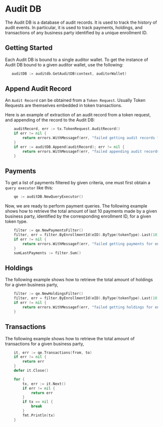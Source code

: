 # Audit DB

The Audit DB is a database of audit records. It is used to track the
history of audit events. In particular, it is used to track payments, holdings,
and transactions of any business party identified by a unique enrollment ID.

## Getting Started

Each Audit DB is bound to a single auditor wallet. 
To get the instance of Audit DB bound to a given auditor wallet, use the
following:

```go
   auditDB := auditdb.GetAuditDB(context, auditorWallet)
```

## Append Audit Record

An `Audit Record` can be obtained from a `Token Request`. 
Usually Token Requests are themselves embedded in token transactions.

Here is an example of extraction of an audit record from a token request, and
appending of the record to the Audit DB:

```go
	auditRecord, err := tx.TokenRequest.AuditRecord()
	if err != nil {
		return errors.WithMessagef(err, "failed getting audit records for tx [%s]", tx.ID())
	}
	if err := auditDB.Append(auditRecord); err != nil {
		return errors.WithMessagef(err, "failed appending audit records for tx [%s]", tx.ID())
	}
```

## Payments

To get a list of payments filtered by given criteria, one must first obtain a `query executor` like
this:

```go
    qe := auditDB.NewQueryExecutor()
```

Now, we are ready to perform payment queries. 
The following example shows how to retrieve the total amount of last 10 payments made by a given 
business party, identified by the corresponding enrollment ID, for a given token type.

```go
    filter := qe.NewPaymentsFilter()
    filter, err = filter.ByEnrollmentId(eID).ByType(tokenType).Last(10).Execute()
    if err != nil {
        return errors.WithMessagef(err, "failed getting payments for enrollment id [%s] and token type [%s]", eID, tokenType)
    }
    sumLastPayments := filter.Sum()
```

## Holdings

The following example shows how to retrieve the total amount of holdings for a given business party,

```go
    filter := qe.NewHoldingsFilter()
    filter, err = filter.ByEnrollmentId(eID).ByType(tokenType).Last(10).Execute()
    if err != nil {
        return errors.WithMessagef(err, "failed getting holdings for enrollment id [%s] and token type [%s]", eID, tokenType)
    }
```

## Transactions

The following example shows how to retrieve the total amount of transactions for a given business party,

```go
    it, err := qe.Transactions(from, to)
	if err != nil {
		return err
    }  
    defer it.Close()

    for {
        tx, err := it.Next()
        if err != nil {
            return err
        }
        if tx == nil {
            break
        }
        fmt.Println(tx)
    }
```